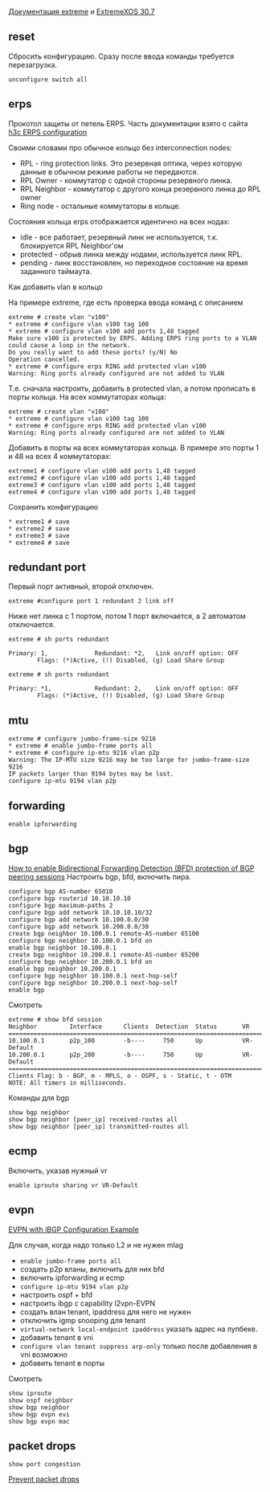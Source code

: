 [Документация extreme](https://www.extremenetworks.com/support/documentation/) и [ExtremeXOS 30.7](https://www.extremenetworks.com/support/documentation/extremexos-30-7/) 

## reset

Сбросить конфигурацию. Сразу после ввода команды требуется перезагрузка.

```text
unconfigure switch all
```


## erps

Прокотол защиты от петель ERPS. Чаcть документации взято с сайта [h3c ERPS configuration](http://www.h3c.com/en/Support/Resource_Center/Technical_Documents/Home/Switches/00-Public/Configure/Configuration_Guides/H3C_S5560S-EI_S5560S-SI_S5500V3-SI_CG-6W102/10/201909/1227821_294551_0.htm)

Своими словами про обычное кольцо без interconnection nodes:

* RPL - ring protection links. Это резервная оптика, через которую данные в обычном режиме работы не передаются.
* RPL Owner - коммутатор с одной стороны резервного линка.
* RPL Neighbor - коммутатор с другого конца резервного линка до RPL owner
* Ring node - остальные коммутаторы в кольце. 

Состояния кольца erps отображается идентично на всех нодах:

* idle - все работает, резервный линк не используется, т.к. блокируется RPL Neighbor'ом
* protected - обрыв линка между нодами, используется линк RPL.
* pending - линк восстановлен, но переходное состояние на время заданного таймаута.

Как добавить vlan в кольцо

На примере extreme, где есть проверка ввода команд с описанием
```text
extreme # create vlan "v100"
* extreme # configure vlan v100 tag 100
* extreme # configure vlan v100 add ports 1,48 tagged
Make sure v100 is protected by ERPS. Adding ERPS ring ports to a VLAN could cause a loop in the network.
Do you really want to add these ports? (y/N) No
Operation cancelled.
* extreme # configure erps RING add protected vlan v100
Warning: Ring ports already configured are not added to VLAN
```

Т.е. сначала настроить, добавить в protected vlan, а потом прописать в порты кольца. На всех коммутаторах кольца:
```text
extreme # create vlan "v100"
* extreme # configure vlan v100 tag 100
* extreme # configure erps RING add protected vlan v100
Warning: Ring ports already configured are not added to VLAN
```

Добавить в порты на всех коммутаторах кольца. В примере это порты 1 и 48 на всех 4 коммутаторах:
```text
extreme1 # configure vlan v100 add ports 1,48 tagged
extreme2 # configure vlan v100 add ports 1,48 tagged
extreme3 # configure vlan v100 add ports 1,48 tagged
extreme4 # configure vlan v100 add ports 1,48 tagged
```

Сохранить конфигурацию
```text
* extreme1 # save
* extreme2 # save
* extreme3 # save
* extreme4 # save
```

## redundant port

Первый порт активный, второй отключен.
```text
extreme #configure port 1 redundant 2 link off
```

Ниже нет линка с 1 портом, потом 1 порт включается, а 2 автоматом отключается.
```text
extreme # sh ports redundant

Primary: 1,             Redundant: *2,   Link on/off option: OFF
        Flags: (*)Active, (!) Disabled, (g) Load Share Group

extreme # sh ports redundant

Primary: *1,            Redundant: 2,    Link on/off option: OFF
        Flags: (*)Active, (!) Disabled, (g) Load Share Group
```

## mtu

```text
extreme # configure jumbo-frame-size 9216
* extreme # enable jumbo-frame ports all
* extreme # configure ip-mtu 9216 vlan p2p
Warning: The IP-MTU size 9216 may be too large for jumbo-frame-size 9216
IP packets larger than 9194 bytes may be lost.
configure ip-mtu 9194 vlan p2p
```

## forwarding
```text
enable ipforwarding
```

## bgp

[How to enable Bidirectional Forwarding Detection (BFD) protection of BGP peering sessions](https://gtacknowledge.extremenetworks.com/articles/How_To/How-to-enable-Bidirectional-Forwarding-Detection-BFD-protection-of-BGP-peering-sessions)
Настроить bgp, bfd, включить пира.
```text
configure bgp AS-number 65010
configure bgp routerid 10.10.10.10
configure bgp maximum-paths 2
configure bgp add network 10.10.10.10/32
configure bgp add network 10.100.0.0/30
configure bgp add network 10.200.0.0/30
create bgp neighbor 10.100.0.1 remote-AS-number 65100
configure bgp neighbor 10.100.0.1 bfd on
enable bgp neighbor 10.100.0.1
create bgp neighbor 10.200.0.1 remote-AS-number 65200
configure bgp neighbor 10.200.0.1 bfd on
enable bgp neighbor 10.200.0.1
configure bgp neighbor 10.100.0.1 next-hop-self
configure bgp neighbor 10.200.0.1 next-hop-self
enable bgp
```
Смотреть
```
extreme # show bfd session
Neighbor         Interface      Clients  Detection  Status       VR
=============================================================================
10.100.0.1       p2p_100        -b----     750      Up           VR-Default
10.200.0.1       p2p_200        -b----     750      Up           VR-Default
=============================================================================
Clients Flag: b - BGP, m - MPLS, o - OSPF, s - Static, t - OTM
NOTE: All timers in milliseconds.
```
Команды для bgp
```text
show bgp neighbor
show bgp neighbor [peer_ip] received-routes all
show bgp neighbor [peer_ip] transmitted-routes all
```

## ecmp

Включить, указав нужный vr
```text
enable iproute sharing vr VR-Default
```

## evpn

[EVPN with iBGP Configuration Example](https://documentation.extremenetworks.com/exos_30.7/GUID-2E5C4051-51F8-4B1C-B4ED-760D1BB9C494.shtml)

Для случая, когда надо только L2 и не нужен mlag

 * `enable jumbo-frame ports all`
 * создать p2p вланы, включить для них bfd
 * включить ipforwarding и ecmp
 * `configure ip-mtu 9194 vlan p2p`
 * настроить ospf + bfd
 * настроить ibgp с capability l2vpn-EVPN
 * создать влан tenant, ipaddress для него не нужен
 * отключить igmp snooping для tenant
 * `virtual-network local-endpoint ipaddress` указать адрес на лупбеке.
 * добавить tenant в vni
 * `configure vlan tenant suppress arp-only` только после добавления в vni возможно
 * добавить tenant в порты

Смотреть
```text
show iproute
show ospf neighbor
show bgp neighbor
show bgp evpn evi
show bgp evpn mac
```

## packet drops

```text
show port congestion
```

[Prevent packet drops](https://gtacknowledge.extremenetworks.com/articles/Solution/Prevent-packet-drops)
